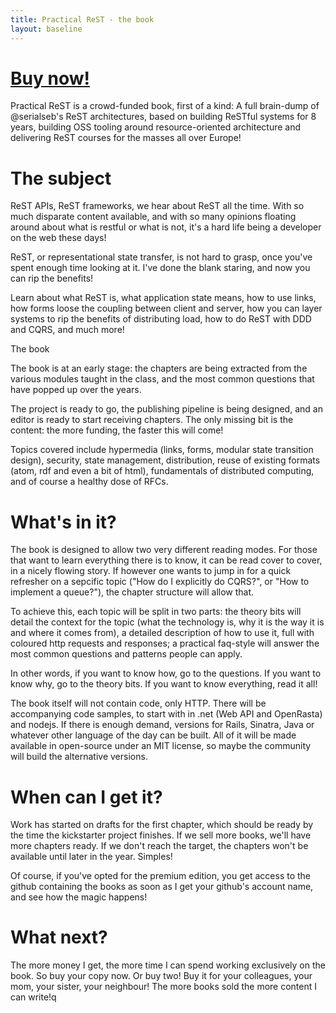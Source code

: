 ```yaml
---
title: Practical ReST - the book
layout: baseline
---
```


# [Buy now!]({{site.rest_kickstarter_url}})

Practical ReST is a crowd-funded book, first of a kind: A full brain-dump of @serialseb's ReST architectures, based on
 building ReSTful systems for 8 years, building OSS tooling around resource-oriented architecture and delivering ReST
 courses for the masses all over Europe!

# The subject

ReST APIs, ReST frameworks, we hear about ReST all the time. With so much disparate content available, and with so many opinions floating around about what is restful or what is not, it's a hard life being a developer on the web these days!

ReST, or representational state transfer, is not hard to grasp, once you've spent enough time looking at it. I've done the blank staring, and now you can rip the benefits!

Learn about what ReST is, what application state means, how to use links, how forms loose the coupling between client and server, how you can layer systems to rip the benefits of distributing load, how to do ReST with DDD and CQRS, and much more!

The book

The book is at an early stage: the chapters are being extracted from the various modules taught in the class, and the most common questions that have popped up over the years.

The project is ready to go, the publishing pipeline is being designed, and an editor is ready to start receiving chapters. The only missing bit is the content: the more funding, the faster this will come!

Topics covered include hypermedia (links, forms, modular state transition design), security, state management, distribution, reuse of existing formats (atom, rdf and even a bit of html), fundamentals of distributed computing, and of course a healthy dose of RFCs.

# What's in it?

The book is designed to allow two very different reading modes. For those that want to learn everything there is to know, it can be read cover to cover, in a nicely flowing story. If however one wants to jump in for a quick refresher on a sepcific topic ("How do I explicitly do CQRS?", or "How to implement a queue?"), the chapter structure will allow that.

To achieve this, each topic will be split in two parts: the theory bits will detail the context for the topic (what the technology is, why it is the way it is and where it comes from), a detailed description of how to use it, full with coloured http requests and responses; a practical faq-style will answer the most common questions and patterns people can apply.

In other words, if you want to know how, go to the questions. If you want to know why, go to the theory bits. If you want to know everything, read it all!

The book itself will not contain code, only HTTP. There will be accompanying code samples, to start with in .net (Web API and OpenRasta) and nodejs. If there is enough demand, versions for Rails, Sinatra, Java or whatever other language of the day can be built. All of it will be made available in open-source under an MIT license, so maybe the community will build the alternative versions.

# When can I get it?

Work has started on drafts for the first chapter, which should be ready by the time the kickstarter project finishes. If we sell more books, we'll have more chapters ready. If we don't reach the target, the chapters won't be available until later in the year. Simples!

Of course, if you've opted for the premium edition, you get access to the github containing the books as soon as I get your github's account name, and see how the magic happens!

# What next?

The more money I get, the more time I can spend working exclusively on the book. So buy your copy now. Or buy two! Buy it for your colleagues, your mom, your sister, your neighbour! The more books sold the more content I can write!q

